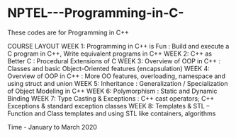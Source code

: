# NPTEL---Programming-in-C-

These codes are for Programming in C++ 

COURSE LAYOUT
WEEK 1: Programming in C++ is Fun : Build and execute a C program in C++, Write equivalent programs in C++ 
WEEK 2: C++ as Better C : Procedural Extensions of C
WEEK 3: Overview of OOP in C++ : Classes and basic Object-Oriented features (encapsulation) 
WEEK 4: Overview of OOP in C++ : More OO features, overloading, namespace and using struct and union
WEEK 5: Inheritance : Generalization / Specialization of Object Modeling in C++
WEEK 6: Polymorphism : Static and Dynamic Binding
WEEK 7: Type Casting & Exceptions : C++ cast operators; C++ Exceptions & standard exception classes 
WEEK 8: Templates & STL – Function and Class templates and using STL like containers, algorithms



Time - January to March 2020
